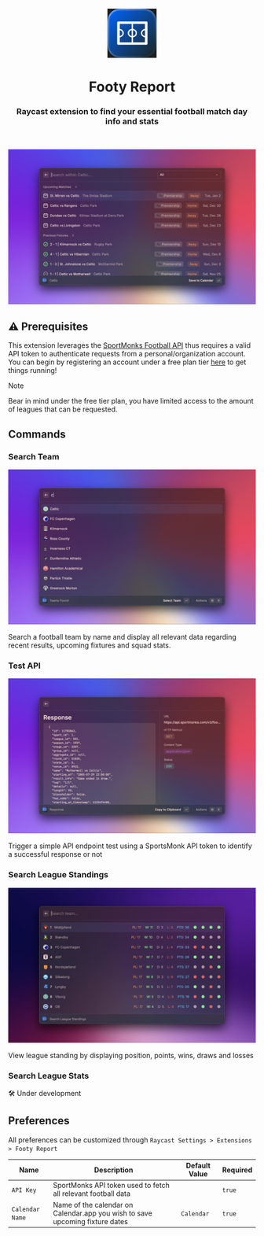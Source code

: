 <p align="center">
  <img width=100 src="./assets/extension-icon.png">
</p>

<h1 align="center">Footy Report</h1>

<h3 align="center">
Raycast extension to find your essential football match day info and stats
</h3>

<p align="center">
  <a title="Install footy-report Raycast Extension" href="https://www.raycast.com/thuoe/footy-report"><img src="https://www.raycast.com/thuoe/footy-report/install_button@2x.png?v=1.1" height="64" alt="" style="height: 64px;"></a>
</p>

![Header](metadata/footy-report-1.png)

## ⚠️ Prerequisites

This extension leverages the [SportMonks Football API](https://www.sportmonks.com/football-api/) thus requires a valid API token to authenticate requests from a personal/organization account.
You can begin by registering an account under a free plan tier [here](https://my.sportmonks.com/login) to get things running!

> [!NOTE]  
> Bear in mind under the free tier plan, you have limited access to the amount of leagues that can be requested.

## Commands

### Search Team

![Search Team](metadata/footy-report-3.png)

Search a football team by name and display all relevant data regarding recent results, upcoming fixtures and squad stats.

### Test API

![Test API](metadata/footy-report-6.png)

Trigger a simple API endpoint test using a SportsMonk API token to identify a successful response or not

### Search League Standings

![League Standings](metadata/footy-report-5.png)

View league standing by displaying position, points, wins, draws and losses

### Search League Stats

🛠️ Under development

## Preferences

All preferences can be customized through `Raycast Settings > Extensions > Footy Report`

| Name            | Description                                                                  | Default Value | Required |
| --------------- | ---------------------------------------------------------------------------- | ------------- | -------- |
| `API Key`       | SportMonks API token used to fetch all relevant football data                |               | `true`   |
| `Calendar Name` | Name of the calendar on Calendar.app you wish to save upcoming fixture dates | `Calendar`    | `true`   |
